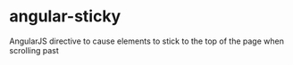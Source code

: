 angular-sticky
==============

AngularJS directive to cause elements to stick to the top of the page when scrolling past
